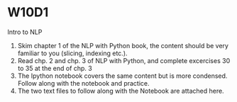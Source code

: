 # W10D1
Intro to NLP

1) Skim chapter 1 of the NLP with Python book, the content should be very familiar to you (slicing, indexing etc.). 
2) Read chp. 2 and chp. 3 of NLP with Python, and complete excercises 30 to 35 at the end of chp. 3 
3) The Ipython notebook covers the same content but is more condensed. Follow along with the notebook and practice. 
4) The two text files to follow along with the Notebook are attached here. 
